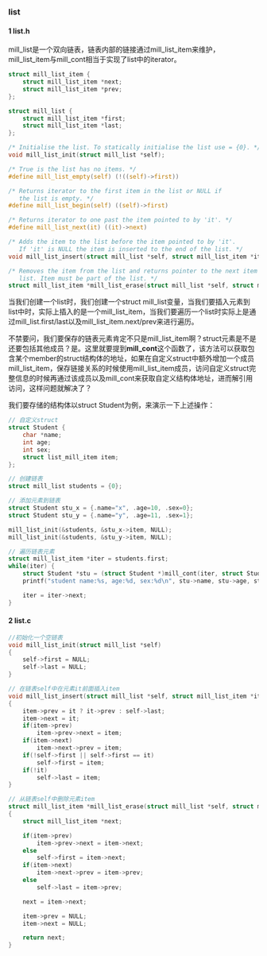 ### list

#### 1 list.h

mill_list是一个双向链表，链表内部的链接通过mill_list_item来维护，mill_list_item与mill_cont相当于实现了list中的iterator。

```c
struct mill_list_item {
    struct mill_list_item *next;
    struct mill_list_item *prev;
};

struct mill_list {
    struct mill_list_item *first;
    struct mill_list_item *last;
};

/* Initialise the list. To statically initialise the list use = {0}. */
void mill_list_init(struct mill_list *self);

/* True is the list has no items. */
#define mill_list_empty(self) (!((self)->first))

/* Returns iterator to the first item in the list or NULL if
   the list is empty. */
#define mill_list_begin(self) ((self)->first)

/* Returns iterator to one past the item pointed to by 'it'. */
#define mill_list_next(it) ((it)->next)

/* Adds the item to the list before the item pointed to by 'it'.
   If 'it' is NULL the item is inserted to the end of the list. */
void mill_list_insert(struct mill_list *self, struct mill_list_item *item, struct mill_list_item *it);

/* Removes the item from the list and returns pointer to the next item in the
   list. Item must be part of the list. */
struct mill_list_item *mill_list_erase(struct mill_list *self, struct mill_list_item *item);
```

当我们创建一个list时，我们创建一个struct mill_list变量，当我们要插入元素到list中时，实际上插入的是一个mill_list_item，当我们要遍历一个list时实际上是通过mill_list.first/last以及mill_list_item.next/prev来进行遍历。

不禁要问，我们要保存的链表元素肯定不只是mill_list_item啊？struct元素是不是还要包括其他成员？是。这里就要提到**mill_cont**这个函数了，该方法可以获取包含某个member的struct结构体的地址，如果在自定义struct中额外增加一个成员mill_list_item，保存链接关系的时候使用mill_list_item成员，访问自定义struct完整信息的时候再通过该成员以及mill_cont来获取自定义结构体地址，进而解引用访问，这样问题就解决了？

我们要存储的结构体以struct Student为例，来演示一下上述操作：

```c
// 自定义struct
struct Student {
    char *name;
    int age;
    int sex;
    struct list_mill_item item;
};

// 创建链表
struct mill_list students = {0};

// 添加元素到链表
struct Student stu_x = {.name="x", .age=10, .sex=0};
struct Student stu_y = {.name="y", .age=11, .sex=1};

mill_list_init(&students, &stu_x->item, NULL);
mill_list_init(&students, &stu_y->item, NULL);

// 遍历链表元素
struct mill_list_item *iter = students.first;
while(iter) {
    struct Student *stu = (struct Student *)mill_cont(iter, struct Student, item);
    printf("student name:%s, age:%d, sex:%d\n", stu->name, stu->age, stu->sex);

    iter = iter->next;
}
```

#### 2 list.c

```c
//初始化一个空链表
void mill_list_init(struct mill_list *self)
{
    self->first = NULL;
    self->last = NULL;
}

// 在链表self中在元素it前面插入item
void mill_list_insert(struct mill_list *self, struct mill_list_item *item, struct mill_list_item *it)
{
    item->prev = it ? it->prev : self->last;
    item->next = it;
    if(item->prev)
        item->prev->next = item;
    if(item->next)
        item->next->prev = item;
    if(!self->first || self->first == it)
        self->first = item;
    if(!it)
        self->last = item;
}

// 从链表self中删除元素item
struct mill_list_item *mill_list_erase(struct mill_list *self, struct mill_list_item *item)
{
    struct mill_list_item *next;

    if(item->prev)
        item->prev->next = item->next;
    else
        self->first = item->next;
    if(item->next)
        item->next->prev = item->prev;
    else
        self->last = item->prev;

    next = item->next;

    item->prev = NULL;
    item->next = NULL;

    return next;
}
```
